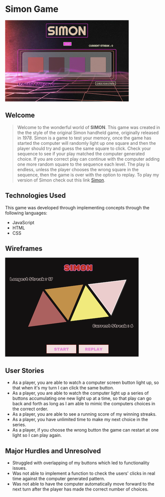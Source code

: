 # Simon Game
![gamescreen](simongame.png)
## Welcome
>Welcome to the wonderful world of **SIMON**. This game was created in the the style of the original Simon handheld game, originally released in *1978*.
Simon is a game to test your memory, once the game has started the computer will randomly light up one square and then the player should try and guess the same square to click. Check your sequence to see if your play matched the computer generated choice. If you are correct play can continue with the computer adding one more random square to the sequence each level. The play is endless, unless the player chooses the wrong square in the sequence, then the game is over with the option to replay. To play my version of Simon check out this link [Simon](https://imupallnighttogitsome.github.io/Project-1-GA/#).

## Technologies Used
This game was developed through implementing concepts through the following languages:
- JavaScript
- HTML
- CSS
## Wireframes
![wireframe](wireframe.png)

## User Stories
- As a player,  you are able to watch a computer screen button light up, so that when it's my turn I can click the same button.
- As a player, you are able to watch the computer light up a series of buttons accumulating one new light up at a time, so that play can go back and forth as long as I am able to mimic the computers choices in the correct order.
- As a player, you are able to see a running score of my winning streaks.
- As a player, you have unlimited time to make my next choice in the series.
- As a player, if you choose the wrong button the game can restart at one light so I can play again.
## Major Hurdles and Unresolved
- Struggled with overlapping of my buttons which led to functionality issues.
- Was not able to implement a function to check the users' clicks in real time against the computer generated pattern.
- Was not able to have the computer automatically move forward to the next turn after the player has made the correct number of choices.
